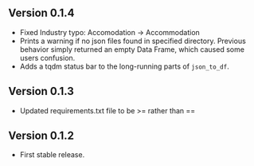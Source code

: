 ## Version 0.1.4  
  * Fixed Industry typo: Accomodation -> Accommodation  
  * Prints a warning if no json files found in specified directory. Previous behavior simply returned an empty Data Frame, which caused some users confusion.  
  * Adds a tqdm status bar to the long-running parts of `json_to_df`.  

## Version 0.1.3

  * Updated requirements.txt file to be >= rather than ==

## Version 0.1.2

  * First stable release.